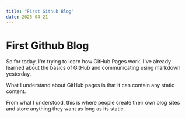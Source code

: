 ```yaml
---
title: "First Github Blog"
date: 2025-04-21
---
```


# First Github Blog

So for today, I'm trying to learn how GitHub Pages work. I've already learned about the basics of GitHub and communicating using markdown yesterday.

What I understand about GitHub pages is that it can contain any static content. 

From what I understood, this is where people create their own blog sites and store anything they want as long as its static.
